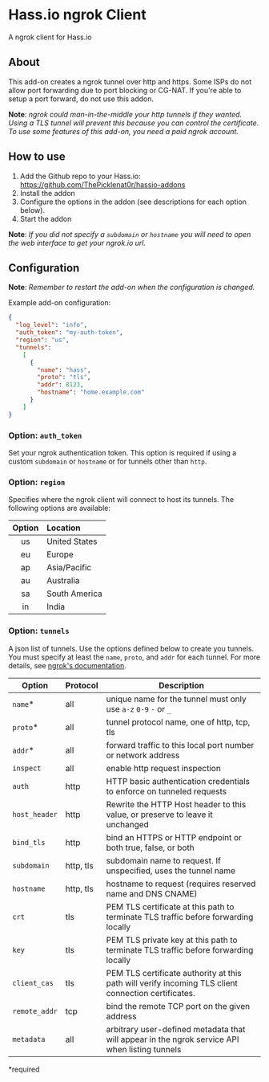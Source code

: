 # Hass.io ngrok Client

A ngrok client for Hass.io

## About

This add-on creates a ngrok tunnel over http and https. Some ISPs do not allow
port forwarding due to port blocking or CG-NAT. If you're able to setup a port
forward, do not use this addon.

**Note**: _ngrok could man-in-the-middle your http tunnels if they wanted.
          Using a TLS tunnel will prevent this because you can control the certificate.
          To use some features of this add-on, you need a paid ngrok account._

## How to use

1. Add the Github repo to your Hass.io: <https://github.com/ThePicklenat0r/hassio-addons>
2. Install the addon
3. Configure the options in the addon (see descriptions for each option below).
4. Start the addon

**Note**: _If you did not specify a `subdomain` or `hostname` you will need to open the web interface to get your ngrok.io url._

## Configuration

**Note**: _Remember to restart the add-on when the configuration is changed._

Example add-on configuration:

```json
{
  "log_level": "info",
  "auth_token": "my-auth-token",
  "region": "us",
  "tunnels":
    [
      {
        "name": "hass",
        "proto": "tls",
        "addr": 8123,
        "hostname": "home.example.com"
      }
    ]
}
```

### Option: `auth_token`

Set your ngrok authentication token. This option is required if using a custom
`subdomain` or `hostname` or for tunnels other than `http`.

### Option: `region`

Specifies where the ngrok client will connect to host its tunnels. The following
options are available:

| **Option** | **Location**  |
| :--------: | :------------ |
| us         | United States |
| eu         | Europe        |
| ap         | Asia/Pacific  |
| au         | Australia     |
| sa         | South America |
| in         | India         |

### Option: `tunnels`

A json list of tunnels. Use the options defined below to create you tunnels. You
must specify at least the `name`, `proto`, and `addr` for each tunnel. For more
details, see [ngrok's documentation][ngrok_docs_tunnels].

| Option        | Protocol  | Description                                                                                         |
| ------------- | --------- | --------------------------------------------------------------------------------------------------- |
| `name`*       | all       | unique name for the tunnel must only use `a-z` `0-9` `-` or `_`                                     |
| `proto`*      | all       | tunnel protocol name, one of http, tcp, tls                                                         |
| `addr`*       | all       | forward traffic to this local port number or network address                                        |
| `inspect`     | all       | enable http request inspection                                                                      |
| `auth`        | http      | HTTP basic authentication credentials to enforce on tunneled requests                               |
| `host_header` | http      | Rewrite the HTTP Host header to this value, or preserve to leave it unchanged                       |
| `bind_tls`    | http      | bind an HTTPS or HTTP endpoint or both true, false, or both                                         |
| `subdomain`   | http, tls | subdomain name to request. If unspecified, uses the tunnel name                                     |
| `hostname`    | http, tls | hostname to request (requires reserved name and DNS CNAME)                                          |
| `crt`         | tls       | PEM TLS certificate at this path to terminate TLS traffic before forwarding locally                 |
| `key`         | tls       | PEM TLS private key at this path to terminate TLS traffic before forwarding locally                 |
| `client_cas`  | tls       | PEM TLS certificate authority at this path will verify incoming TLS client connection certificates. |
| `remote_addr` | tcp       | bind the remote TCP port on the given address                                                       |
| `metadata`    | all       | arbitrary user-defined metadata that will appear in the ngrok service API when listing tunnels      |

*required

[ngrok_docs_tunnels]: https://ngrok.com/docs#tunnel-definitions
